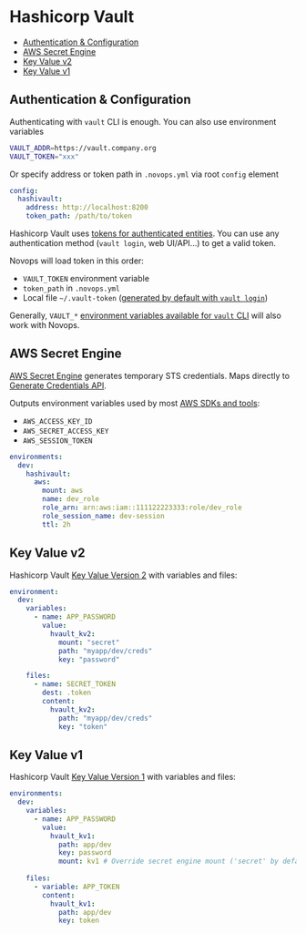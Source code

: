# Hashicorp Vault

- [Authentication & Configuration](#authentication--configuration)
- [AWS Secret Engine](#aws-secret-engine)
- [Key Value v2](#key-value-v2)
- [Key Value v1](#key-value-v1)

## Authentication & Configuration

Authenticating with `vault` CLI is enough. You can also use environment variables

```sh
VAULT_ADDR=https://vault.company.org
VAULT_TOKEN="xxx"
```

Or specify address or token path in `.novops.yml` via root `config` element

```yaml
config:
  hashivault:
    address: http://localhost:8200
    token_path: /path/to/token
```

Hashicorp Vault uses [tokens for authenticated entities](https://developer.hashicorp.com/vault/docs/concepts/auth#tokens). You can use any authentication method (`vault login`, web UI/API...) to get a valid token.

Novops will load token in this order:

- `VAULT_TOKEN` environment variable
- `token_path` in `.novops.yml` 
- Local file `~/.vault-token` ([generated by default with `vault login`](https://developer.hashicorp.com/vault/docs/commands#token-helper))

Generally, `VAULT_*` [environment variables available for `vault` CLI](https://developer.hashicorp.com/vault/docs/commands#environment-variables) will also work with Novops.

## AWS Secret Engine

[AWS Secret Engine](https://developer.hashicorp.com/vault/api-docs/secret/aws) generates temporary STS credentials. Maps directly to [Generate Credentials API](https://developer.hashicorp.com/vault/api-docs/secret/aws#generate-credentials). 

Outputs environment variables used by most [AWS SDKs and tools](https://docs.aws.amazon.com/sdkref/latest/guide/environment-variables.html):

- `AWS_ACCESS_KEY_ID`
- `AWS_SECRET_ACCESS_KEY`
- `AWS_SESSION_TOKEN` 

```yaml
environments:
  dev:
    hashivault:
      aws:
        mount: aws
        name: dev_role
        role_arn: arn:aws:iam::111122223333:role/dev_role
        role_session_name: dev-session
        ttl: 2h
```

## Key Value v2

Hashicorp Vault [Key Value Version 2](https://www.vaultproject.io/docs/secrets/kv/kv-v2) with variables and files:

```yaml
environment:
  dev:
    variables:
      - name: APP_PASSWORD
        value:
          hvault_kv2:
            mount: "secret"
            path: "myapp/dev/creds"
            key: "password"

    files:
      - name: SECRET_TOKEN
        dest: .token
        content:
          hvault_kv2:
            path: "myapp/dev/creds"
            key: "token"
```

## Key Value v1

Hashicorp Vault [Key Value Version 1](https://www.vaultproject.io/docs/secrets/kv/kv-v1) with variables and files:

```yaml
environments:
  dev:
    variables:
      - name: APP_PASSWORD
        value:
          hvault_kv1:
            path: app/dev
            key: password
            mount: kv1 # Override secret engine mount ('secret' by default)
    
    files:
      - variable: APP_TOKEN
        content:
          hvault_kv1:
            path: app/dev
            key: token
```
